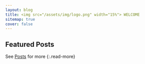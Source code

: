 ```yaml
---
layout: blog
title: <img src="/assets/img/logo.png" width="15%"> WELCOME
sitemap: true
cover: false
---
```


## Featured Posts

<!--posts-->

<span style="text-align: left">See [Posts](/posts/) for more</span>
{:.read-more}